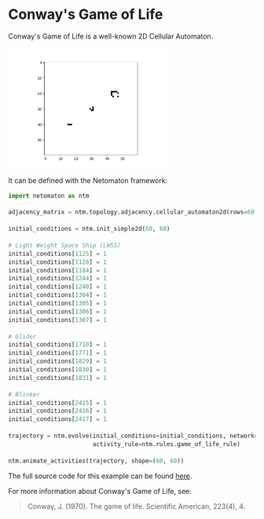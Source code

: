 # Conway's Game of Life

Conway's Game of Life is a well-known 2D Cellular Automaton.

<img src="../../resources/game_of_life.gif" width="65%"/>

It can be defined with the Netomaton framework:

```python
import netomaton as ntm

adjacency_matrix = ntm.topology.adjacency.cellular_automaton2d(rows=60, cols=60, r=1, neighbourhood='Moore')

initial_conditions = ntm.init_simple2d(60, 60)

# Light Weight Space Ship (LWSS)
initial_conditions[1125] = 1
initial_conditions[1128] = 1
initial_conditions[1184] = 1
initial_conditions[1244] = 1
initial_conditions[1248] = 1
initial_conditions[1304] = 1
initial_conditions[1305] = 1
initial_conditions[1306] = 1
initial_conditions[1307] = 1

# Glider
initial_conditions[1710] = 1
initial_conditions[1771] = 1
initial_conditions[1829] = 1
initial_conditions[1830] = 1
initial_conditions[1831] = 1

# Blinker
initial_conditions[2415] = 1
initial_conditions[2416] = 1
initial_conditions[2417] = 1

trajectory = ntm.evolve(initial_conditions=initial_conditions, network=network, timesteps=60,
                        activity_rule=ntm.rules.game_of_life_rule)

ntm.animate_activities(trajectory, shape=(60, 60))
```

The full source code for this example can be found [here](game_of_life_demo.py).

For more information about Conway's Game of Life, see:

> Conway, J. (1970). The game of life. Scientific American, 223(4), 4.
